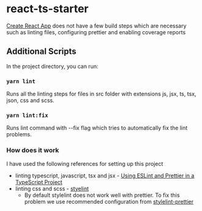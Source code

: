 # react-ts-starter

[Create React App](https://github.com/facebook/create-react-app) does not have a few build steps which are necessary such as linting files, configuring prettier and enabling coverage reports

## Additional Scripts

In the project directory, you can run:

### `yarn lint`

Runs all the linting steps for files in src folder with extensions js, jsx, ts, tsx, json, css and scss.

### `yarn lint:fix`

Runs lint command with --fix flag which tries to automatically fix the lint problems.

### How does it work

I have used the following references for setting up this project

- linting typescript, javascript, tsx and jsx - [Using ESLint and Prettier in a TypeScript Project](https://dev.to/robertcoopercode/using-eslint-and-prettier-in-a-typescript-project-53jb)
- linting css and scss - [styelint](https://stylelint.io/)
  - By default stylelint does not work well with prettier. To fix this problem we use recommended configuration from [stylelint-prettier](https://github.com/prettier/stylelint-prettier)
